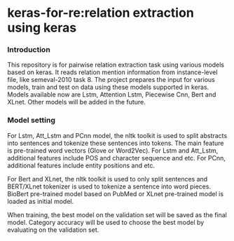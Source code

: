 # keras-for-re:relation extraction using keras
### Introduction
This repository is for pairwise relation extraction task using various models based on keras. It reads relation mention information from instance-level file, like semeval-2010 task 8. The project prepares the input for various models, train and test on data using these models supported in keras. Models available now are Lstm, Attention Lstm, Piecewise Cnn, Bert and XLnet. Other models will be added in the future.
### Model setting
For Lstm, Att_Lstm and PCnn model, the nltk toolkit is used to split abstracts into sentences and tokenize these sentences into tokens. The main feature is pre-trained word vectors (Glove or Word2Vec). For Lstm and Att_Lstm, additional features include POS and character sequence and etc. For PCnn, additional features include entity positions and etc.

For Bert and XLnet, the nltk toolkit is used to only split sentences and BERT/XLnet tokenizer is used to tokenize a sentence into word pieces. BioBert pre-trained model based on PubMed or XLnet pre-trained model is loaded as initial model.

When training, the best model on the validation set will be saved as the final model. Category accuracy will be used to choose the best model by evaluating on the validation set.
